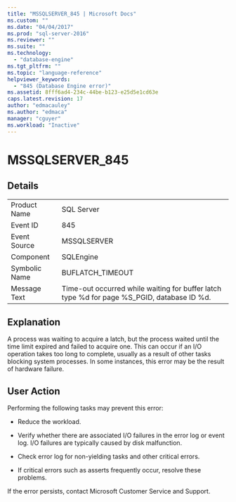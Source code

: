 ```yaml
---
title: "MSSQLSERVER_845 | Microsoft Docs"
ms.custom: ""
ms.date: "04/04/2017"
ms.prod: "sql-server-2016"
ms.reviewer: ""
ms.suite: ""
ms.technology: 
  - "database-engine"
ms.tgt_pltfrm: ""
ms.topic: "language-reference"
helpviewer_keywords: 
  - "845 (Database Engine error)"
ms.assetid: 8fff6ad4-234c-44be-b123-e25d5e1cd63e
caps.latest.revision: 17
author: "edmacauley"
ms.author: "edmaca"
manager: "cguyer"
ms.workload: "Inactive"
---
```

# MSSQLSERVER_845
  
## Details  
  
|||  
|-|-|  
|Product Name|SQL Server|  
|Event ID|845|  
|Event Source|MSSQLSERVER|  
|Component|SQLEngine|  
|Symbolic Name|BUFLATCH_TIMEOUT|  
|Message Text|Time-out occurred while waiting for buffer latch type %d for page %S_PGID, database ID %d.|  
  
## Explanation  
A process was waiting to acquire a latch, but the process waited until the time limit expired and failed to acquire one. This can occur if an I/O operation takes too long to complete, usually as a result of other tasks blocking system processes. In some instances, this error may be the result of hardware failure.  
  
## User Action  
Performing the following tasks may prevent this error:  
  
-   Reduce the workload.  
  
-   Verify whether there are associated I/O failures in the error log or event log. I/O failures are typically caused by disk malfunction.  
  
-   Check error log for non-yielding tasks and other critical errors.  
  
-   If critical errors such as asserts frequently occur, resolve these problems.  
  
If the error persists, contact Microsoft Customer Service and Support.  
  
